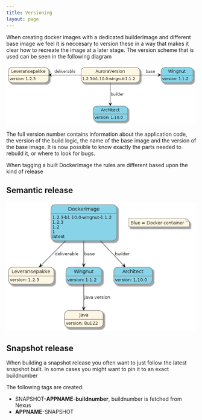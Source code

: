 ```yaml
---
title: Versioning
layout: page
---
```


When creating docker images with a dedicated builderImage and different base image we feel it is neccesary to version 
these in a way that makes it clear how to recreate the image at a later stage. The version scheme that is used can be seen 
in the following diagram

![AuroraVersion](auroraVersion.png)

The full version number contains information about the application code, the version of the build logic, the name of the base image and the version of the base image.
It is now possible to know exactly the parts needed to rebuild it, or where to look for bugs.

When tagging a built DockerImage the rules are different based upon the kind of release
## Semantic release
![Versioning](versioning.png)


## Snapshot release
When building a snapshot release you often want to just follow the latest snapshot built. In some cases you might want 
to pin it to an exact buildnumber

The following tags are created:
 - SNAPSHOT-**APPNAME**-**buildnumber**, buildnumber is fetched from Nexus
 -  **APPNAME**-SNAPSHOT

